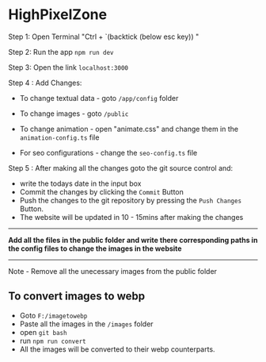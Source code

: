 # HighPixelZone

Step 1: Open Terminal    "Ctrl + `(backtick (below esc key)) "

Step 2: Run the app  `npm run dev`

Step 3: Open the link `localhost:3000`

Step 4 : Add Changes:

- To change textual data - goto `/app/config` folder

- To change images - goto `/public`

- To change animation - open "animate.css" and change them in the `animation-config.ts` file

- For seo configurations - change the `seo-config.ts` file

Step 5 : After making all the changes goto the git source control and:

- write the todays date in the input box
- Commit the changes by clicking the `Commit` Button
- Push the changes to the git repository by pressing the `Push Changes` Button.
- The website will be updated in 10 - 15mins after making the changes

---
**Add all the files in the public folder and write there corresponding paths in the config files to change the images in the website**

---
Note - Remove all the unecessary images from the public folder

## To convert images to webp

- Goto `F:/imagetowebp`
- Paste all the images in the `/images` folder
- open `git bash`
- run `npm run convert`
- All the images will be converted to their webp counterparts.